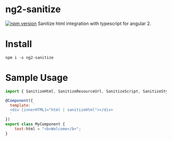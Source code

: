 # ng2-sanitize

[![npm version](https://badge.fury.io/js/ng2-sanitize.svg)](https://www.npmjs.com/package/ng2-sanitize) 
Sanitize html integration with typescript for angular 2.

# Install
`npm i -s ng2-sanitize`

# Sample Usage

```js
import { SanitizeHtml, SanitizeResourceUrl, SanitizeScript, SanitizeStyle, SanitizeUrl } from 'ng2-sanitize';

@Component({
  template: `
  <div [innerHTML]="html | sanitizeHtml"></div>
  `
})
export class MyComponent {
    text:html = "<b>Welcome</b>";
}
```

